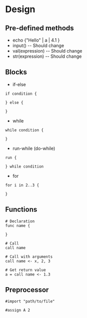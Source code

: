 # Design

## Pre-defined methods

- echo {"Hello" | a | 4.1 }
- input() -- Should change
- val(expression) -- Should change
- str(expression) -- Should change

## Blocks

- if-else

```
if condition {

} else {

}
```

- while

```
while condition {

}
```

- run-while (do-while)

```
run {

} while condition
```

- for

```
for i in 2..3 {

}
```

## Functions 

```
# Declaration
func name {

}

# Call
call name

# Call with arguments
call name <- x, 2, 3

# Get return value
a = call name <- 1.3
```

## Preprocessor

```
#import "path/to/file"

#assign A 2
```

